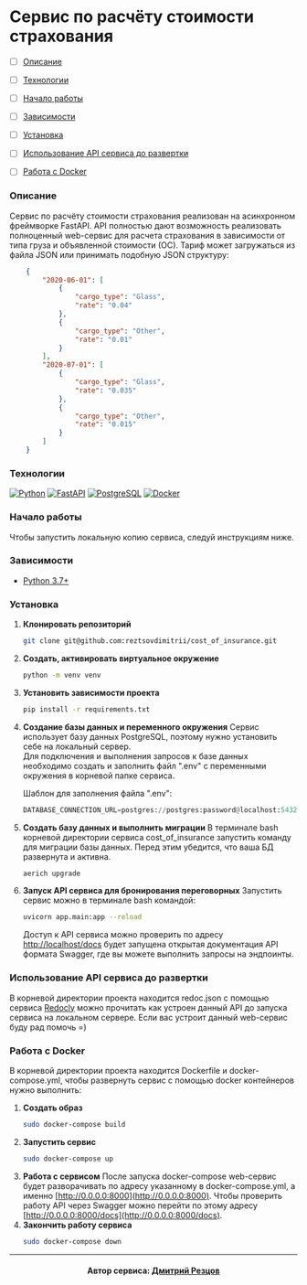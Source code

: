 # Cервис по расчёту стоимости страхования

- [ ] [Описание](#описание)
- [ ] [Технологии](#технологии)
- [ ] [Начало работы](#начало-работы)
- [ ] [Зависимости](#зависимости)
- [ ] [Установка](#установка)
- [ ] [Использование API сервиса до развертки](#использование-api-сервиса-до-развертки)
- [ ] [Работа с Docker](#работа-с-docker)
 

### Описание
Сервис по расчёту стоимости страхования реализован на асинхронном фреймворке FastAPI.
API полностью дают возможность реализовать полноценный web-сервис для расчета страхования  в зависимости от типа груза и объявленной стоимости (ОС).
Тариф может загружаться из файла JSON или принимать подобную JSON структуру:
```json
    {
	    "2020-06-01": [
		    {
			    "cargo_type": "Glass",
			    "rate": "0.04"
			},
			{
				"cargo_type": "Other",
				"rate": "0.01"
			}
		],
		"2020-07-01": [
			{
				"cargo_type": "Glass",
				"rate": "0.035"
			},
			{
				"cargo_type": "Other",
				"rate": "0.015"
			}
		]
	}
```

### Технологии
[![Python][Python-badge]][Python-url] [![FastAPI][FastAPI-badge]][FastAPI-url] [![PostgreSQL][PostgreSQL-badge]][PostgreSQL-url] [![Docker][Docker-badge]][Docker-url] 

### Начало работы

Чтобы запустить локальную копию сервиса, следуй инструкциям ниже.

### Зависимости

- [Python 3.7+][Python-url]

### Установка

1. **Клонировать репозиторий**

    ```bash
    git clone git@github.com:reztsovdimitrii/cost_of_insurance.git
    ```
2. **Создать, активировать виртуальное окружение**
	```bash
    python -m venv venv
    ```
3. **Установить зависимости проекта**
    ```bash
    pip install -r requirements.txt
    ```
4. **Создание базы данных и переменного окружения**
	Сервис использует базу данных PostgreSQL, поэтому нужно установить себе на локальный сервер.  
	Для подключения и выполнения запросов к базе данных необходимо создать и заполнить файл ".env" с переменными окружения в корневой папке сервиса.

	Шаблон для заполнения файла ".env":
	```python
	DATABASE_CONNECTION_URL=postgres://postgres:password@localhost:5432/postgres # ссылка на подключение к вашей БД
	```
5.  **Создать базу данных и выполнить миграции**
	В терминале bash корневой директории сервиса cost_of_insurance  запустить команду для миграции базы данных. Перед этим убедится, что ваша БД развернута и активна.
	```bash
	aerich upgrade
	```
6. **Запуск API сервиса для бронирования переговорных**
	Запустить сервис можно в терминале bash командой:
	```bash
	uvicorn app.main:app --reload
	```
	Доступ к API сервиса можно проверить по адресу [http://localhost/docs](http://localhost:8000/docs) будет запущена открытая документация API формата Swagger, где вы можете выполнить запросы на эндпоинты.

### Использование API сервиса до развертки
В корневой директории проекта находится redoc.json с помощью сервиса [Redocly](https://redocly.github.io/redoc/) можно прочитать как устроен данный API до запуска сервиса на локальном сервере. Если вас устроит данный web-сервис буду рад помочь =)

### Работа с Docker
В корневой директории проекта находится Dockerfile и docker-compose.yml, чтобы развернуть сервис с помощью docker контейнеров нужно выполнить:

1. **Создать образ**
    ```bash
    sudo docker-compose build
    ```
2. **Запустить сервис**
    ```bash
    sudo docker-compose up
    ```
3. **Работа с сервисом**
   После запуска docker-compose  web-сервис будет разворачивать по адресу указанному в docker-compose.yml, а именно [http://0.0.0.0:8000](http://0.0.0.0:8000). Чтобы проверить работу API через Swagger  можно перейти по этому адресу  [http://0.0.0.0:8000/docs](http://0.0.0.0:8000/docs).
4. **Закончить работу сервиса**
	```bash
    sudo docker-compose down
    ```
---

<h4 align="center">
Автор сервиса: <a href="https://github.com/reztsovdimitrii">Дмитрий Резцов</a>
</h4>

<!-- MARKDOWN BADGES & URLs -->

[Python-url]: https://www.python.org/
[Python-badge]: https://img.shields.io/badge/python-3670A0?style=for-the-badge&logo=python&logoColor=ffdd54
[FastAPI-url]: https://fastapi.tiangolo.com/
[FastAPI-badge]: https://img.shields.io/badge/FastAPI-009688.svg?style=for-the-badge&logo=FastAPI&logoColor=white
[PostgreSQL-url]: https://www.postgresql.org/
[PostgreSQL-badge]: https://img.shields.io/badge/PostgreSQL-4169E1.svg?style=for-the-badge&logo=PostgreSQL&logoColor=white
[Docker-url]: https://www.docker.com/
[Docker-badge]: https://img.shields.io/badge/Docker-2496ED.svg?style=for-the-badge&logo=Docker&logoColor=white
